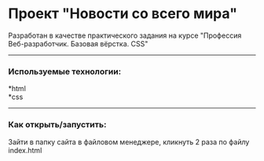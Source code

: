 # Проект "Новости со всего мира"


Разработан в качестве практического задания на курсе "Профессия Веб-разработчик. Базовая вёрстка. CSS"

---
### Используемые технологии:

*html</br>
*css

---
### Как открыть/запустить:

Зайти в папку сайта в файловом менеджере, кликнуть 2 раза по файлу index.html
